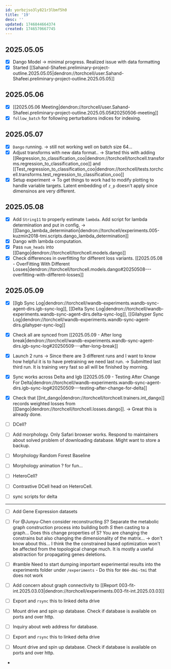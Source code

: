 ```yaml
---
id: yorbzjso3ly821r3lbmf5h0
title: '19'
desc: ''
updated: 1746844664374
created: 1746570667745
---
```

## 2025.05.05

- [x] Dango Model → minimal progress. Realized issue with data formatting
- [x] Started [[Sahand-Shafeei.preliminary-project-outline.2025.05.05|dendron://torchcell/user.Sahand-Shafeei.preliminary-project-outline.2025.05.05]]

## 2025.05.06

- [x] [[2025.05.06 Meeting|dendron://torchcell/user.Sahand-Shafeei.preliminary-project-outline.2025.05.05#20250506-meeting]]
- [x] `follow_batch` for following perturbations indices for indexing.

## 2025.05.07

- [x] `Dango` running. → still not working well on batch size 64...
- [x] Adjust transforms with new data format.. → Started this with adding [[Regression_to_classification_coo|dendron://torchcell/torchcell.transforms.regression_to_classification_coo]] and [[Test_regression_to_classification_coo|dendron://torchcell/tests.torchcell.transforms.test_regression_to_classification_coo]]
- [x] Setup experiment → To get things to work had to modify plotting to handle variable targets. Latent embedding of `z_p` doesn't apply since dimensinos are very different.

## 2025.05.08

- [x] Add `String11` to properly estimate `lambda`. Add script for lambda determination and put in config. → [[Dango_lambda_determination|dendron://torchcell/experiments.005-kuzmin2018-tmi.scripts.dango_lambda_determination]]
- [x] Dango with lambda computation.
- [x] Pass `num_heads` into [[Dango|dendron://torchcell/torchcell.models.dango]]
- [x] Check differences in overfitting for different loss variants. [[2025.05.08 - OverFitting With Different Losses|dendron://torchcell/torchcell.models.dango#20250508---overfitting-with-different-losses]]

## 2025.05.09

- [x] [[Igb Sync Log|dendron://torchcell/wandb-experiments.wandb-sync-agent-dirs.igb-sync-log]], [[Delta Sync Log|dendron://torchcell/wandb-experiments.wandb-sync-agent-dirs.delta-sync-log]], [[Gilahyper Sync Log|dendron://torchcell/wandb-experiments.wandb-sync-agent-dirs.gilahyper-sync-log]]
- [x] Check all are synced from [[2025.05.09 - After long break|dendron://torchcell/wandb-experiments.wandb-sync-agent-dirs.igb-sync-log#20250509---after-long-break]]
- [x] Launch 2 runs → Since there are 3 different runs and I want to know how helpful it is to have pretraining we need last run. → Submitted last third run. It is training very fast so all will be finished by morning.
- [x] Sync works across Delta and Igb [[2025.05.09 - Testing After Change For Delta|dendron://torchcell/wandb-experiments.wandb-sync-agent-dirs.igb-sync-log#20250509---testing-after-change-for-delta]]
- [x] Check that [[Int_dango|dendron://torchcell/torchcell.trainers.int_dango]] records weighted losses from [[Dango|dendron://torchcell/torchcell.losses.dango]]. → Great this is already done.

- [ ] DCell?

- [ ] Add morphology. Only Safari browser works. Respond to maintainers about solved problem of downloading database. Might want to store a backup.

- [ ] Morphology Random Forest Baseline

- [ ] Morphology animation ? for fun...

- [ ] HeteroCell?

- [ ] Contrastive DCell head on HeteroCell.

- [ ] sync scripts for delta

***

- [ ] Add Gene Expression datasets
- [ ] For @Junyu-Chen consider reconstructing $S$? Separate the metabolic graph construction process into building both $S$ then casting to a graph... Does this change properties of S? You are changing the constrains but also changing the dimensionality of the matrix... → don't know about this... I think the the constrained based optimization won't be affected from the topological change much. It is mostly a useful abstraction for propagating genes deletions.

- [ ] #ramble Need to start dumping important experimental results into the experiments folder under `/experiments` - Do this for `004-dmi-tmi` that does not work

- [ ] Add concern about graph connectivity to [[Report 003-fit-int.2025.03.03|dendron://torchcell/experiments.003-fit-int.2025.03.03]]
- [ ] Export and `rsync` this to linked delta drive
- [ ] Mount drive and spin up database. Check if database is available on ports and over http.
- [ ] Inquiry about web address for database.

- [ ] Export and `rsync` this to linked delta drive
- [ ] Mount drive and spin up database. Check if database is available on ports and over http.
-
